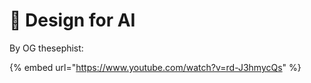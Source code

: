# 🔮 Design for AI

By OG thesephist:

{% embed url="https://www.youtube.com/watch?v=rd-J3hmycQs" %}

